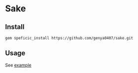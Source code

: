 # Sake

## Install

```
gem speficic_install https://github.com/genya0407/sake.git
```

## Usage

See [example](https://github.com/genya0407/sake/blob/master/examples/Series.ipynb)

